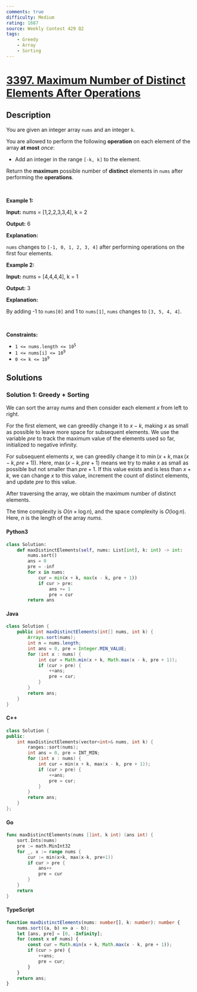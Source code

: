 ```yaml
---
comments: true
difficulty: Medium
rating: 1687
source: Weekly Contest 429 Q2
tags:
    - Greedy
    - Array
    - Sorting
---
```


<!-- problem:start -->

# [3397. Maximum Number of Distinct Elements After Operations](https://leetcode.com/problems/maximum-number-of-distinct-elements-after-operations)

## Description

<!-- description:start -->

<p>You are given an integer array <code>nums</code> and an integer <code>k</code>.</p>

<p>You are allowed to perform the following <strong>operation</strong> on each element of the array <strong>at most</strong> <em>once</em>:</p>

<ul>
	<li>Add an integer in the range <code>[-k, k]</code> to the element.</li>
</ul>

<p>Return the <strong>maximum</strong> possible number of <strong>distinct</strong> elements in <code>nums</code> after performing the <strong>operations</strong>.</p>

<p>&nbsp;</p>
<p><strong class="example">Example 1:</strong></p>

<div class="example-block">
<p><strong>Input:</strong> <span class="example-io">nums = [1,2,2,3,3,4], k = 2</span></p>

<p><strong>Output:</strong> <span class="example-io">6</span></p>

<p><strong>Explanation:</strong></p>

<p><code>nums</code> changes to <code>[-1, 0, 1, 2, 3, 4]</code> after performing operations on the first four elements.</p>
</div>

<p><strong class="example">Example 2:</strong></p>

<div class="example-block">
<p><strong>Input:</strong> <span class="example-io">nums = [4,4,4,4], k = 1</span></p>

<p><strong>Output:</strong> <span class="example-io">3</span></p>

<p><strong>Explanation:</strong></p>

<p>By adding -1 to <code>nums[0]</code> and 1 to <code>nums[1]</code>, <code>nums</code> changes to <code>[3, 5, 4, 4]</code>.</p>
</div>

<p>&nbsp;</p>
<p><strong>Constraints:</strong></p>

<ul>
	<li><code>1 &lt;= nums.length &lt;= 10<sup>5</sup></code></li>
	<li><code>1 &lt;= nums[i] &lt;= 10<sup>9</sup></code></li>
	<li><code>0 &lt;= k &lt;= 10<sup>9</sup></code></li>
</ul>

<!-- description:end -->

## Solutions

<!-- solution:start -->

### Solution 1: Greedy + Sorting

We can sort the array $\textit{nums}$ and then consider each element $x$ from left to right.

For the first element, we can greedily change it to $x - k$, making $x$ as small as possible to leave more space for subsequent elements. We use the variable $\textit{pre}$ to track the maximum value of the elements used so far, initialized to negative infinity.

For subsequent elements $x$, we can greedily change it to $\min(x + k, \max(x - k, \textit{pre} + 1))$. Here, $\max(x - k, \textit{pre} + 1)$ means we try to make $x$ as small as possible but not smaller than $\textit{pre} + 1$. If this value exists and is less than $x + k$, we can change $x$ to this value, increment the count of distinct elements, and update $\textit{pre}$ to this value.

After traversing the array, we obtain the maximum number of distinct elements.

The time complexity is $O(n \times \log n)$, and the space complexity is $O(\log n)$. Here, $n$ is the length of the array $\textit{nums}$.

<!-- tabs:start -->

#### Python3

```python
class Solution:
    def maxDistinctElements(self, nums: List[int], k: int) -> int:
        nums.sort()
        ans = 0
        pre = -inf
        for x in nums:
            cur = min(x + k, max(x - k, pre + 1))
            if cur > pre:
                ans += 1
                pre = cur
        return ans
```

#### Java

```java
class Solution {
    public int maxDistinctElements(int[] nums, int k) {
        Arrays.sort(nums);
        int n = nums.length;
        int ans = 0, pre = Integer.MIN_VALUE;
        for (int x : nums) {
            int cur = Math.min(x + k, Math.max(x - k, pre + 1));
            if (cur > pre) {
                ++ans;
                pre = cur;
            }
        }
        return ans;
    }
}
```

#### C++

```cpp
class Solution {
public:
    int maxDistinctElements(vector<int>& nums, int k) {
        ranges::sort(nums);
        int ans = 0, pre = INT_MIN;
        for (int x : nums) {
            int cur = min(x + k, max(x - k, pre + 1));
            if (cur > pre) {
                ++ans;
                pre = cur;
            }
        }
        return ans;
    }
};
```

#### Go

```go
func maxDistinctElements(nums []int, k int) (ans int) {
	sort.Ints(nums)
	pre := math.MinInt32
	for _, x := range nums {
		cur := min(x+k, max(x-k, pre+1))
		if cur > pre {
			ans++
			pre = cur
		}
	}
	return
}
```

#### TypeScript

```ts
function maxDistinctElements(nums: number[], k: number): number {
    nums.sort((a, b) => a - b);
    let [ans, pre] = [0, -Infinity];
    for (const x of nums) {
        const cur = Math.min(x + k, Math.max(x - k, pre + 1));
        if (cur > pre) {
            ++ans;
            pre = cur;
        }
    }
    return ans;
}
```

<!-- tabs:end -->

<!-- solution:end -->

<!-- problem:end -->
